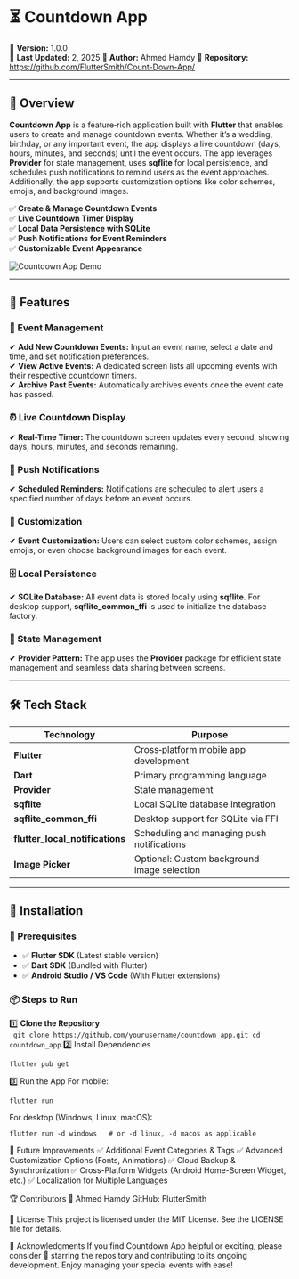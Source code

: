 # ⏳ Countdown App

📌 **Version:** 1.0.0  
📅 **Last Updated:** 2, 2025
👤 **Author:** Ahmed Hamdy 
🔗 **Repository:** https://github.com/FlutterSmith/Count-Down-App/

---

## 📖 Overview

**Countdown App** is a feature‑rich application built with **Flutter** that enables users to create and manage countdown events. Whether it’s a wedding, birthday, or any important event, the app displays a live countdown (days, hours, minutes, and seconds) until the event occurs. The app leverages **Provider** for state management, uses **sqflite** for local persistence, and schedules push notifications to remind users as the event approaches. Additionally, the app supports customization options like color schemes, emojis, and background images.

✅ **Create & Manage Countdown Events**  
✅ **Live Countdown Timer Display**  
✅ **Local Data Persistence with SQLite**  
✅ **Push Notifications for Event Reminders**  
✅ **Customizable Event Appearance**

![Countdown App Demo](https://media.giphy.com/media/abk1YrVJlxcuA/giphy.gif?cid=ecf05e473iaz0hacpmhgio52qoynn2p0i0mvaoyc1wx1dis9&ep=v1_gifs_search&rid=giphy.gif&ct=g)

---

## 🚀 Features

### 📅 Event Management
✔ **Add New Countdown Events:** Input an event name, select a date and time, and set notification preferences.  
✔ **View Active Events:** A dedicated screen lists all upcoming events with their respective countdown timers.  
✔ **Archive Past Events:** Automatically archives events once the event date has passed.

### ⏰ Live Countdown Display
✔ **Real-Time Timer:** The countdown screen updates every second, showing days, hours, minutes, and seconds remaining.

### 🔔 Push Notifications
✔ **Scheduled Reminders:** Notifications are scheduled to alert users a specified number of days before an event occurs.

### 🎨 Customization
✔ **Event Customization:** Users can select custom color schemes, assign emojis, or even choose background images for each event.

### 🗄️ Local Persistence
✔ **SQLite Database:** All event data is stored locally using **sqflite**. For desktop support, **sqflite_common_ffi** is used to initialize the database factory.

### 🔄 State Management
✔ **Provider Pattern:** The app uses the **Provider** package for efficient state management and seamless data sharing between screens.

---

## 🛠️ Tech Stack

| Technology                   | Purpose                                                     |
|------------------------------|-------------------------------------------------------------|
| **Flutter**                  | Cross‑platform mobile app development                       |
| **Dart**                     | Primary programming language                                |
| **Provider**                 | State management                                            |
| **sqflite**                  | Local SQLite database integration                           |
| **sqflite_common_ffi**       | Desktop support for SQLite via FFI                          |
| **flutter_local_notifications** | Scheduling and managing push notifications            |
| **Image Picker**             | Optional: Custom background image selection                |

---

## 🚀 Installation

### 📌 Prerequisites
- ✅ **Flutter SDK** (Latest stable version)  
- ✅ **Dart SDK** (Bundled with Flutter)  
- ✅ **Android Studio / VS Code** (With Flutter extensions)

### 📦 Steps to Run

1️⃣ **Clone the Repository**  
    ```
      git clone https://github.com/yourusername/countdown_app.git
    cd countdown_app```
2️⃣ Install Dependencies
```
flutter pub get
```

3️⃣ Run the App
For mobile:
```
flutter run
```

For desktop (Windows, Linux, macOS):
```
flutter run -d windows   # or -d linux, -d macos as applicable
```
📌 Future Improvements
✅ Additional Event Categories & Tags
✅ Advanced Customization Options (Fonts, Animations)
✅ Cloud Backup & Synchronization
✅ Cross-Platform Widgets (Android Home-Screen Widget, etc.)
✅ Localization for Multiple Languages

🏆 Contributors
👤 Ahmed Hamdy
GitHub: FlutterSmith

📝 License
This project is licensed under the MIT License. See the LICENSE file for details.

📢 Acknowledgments
If you find Countdown App helpful or exciting, please consider 🌟 starring the repository and contributing to its ongoing development. Enjoy managing your special events with ease!

